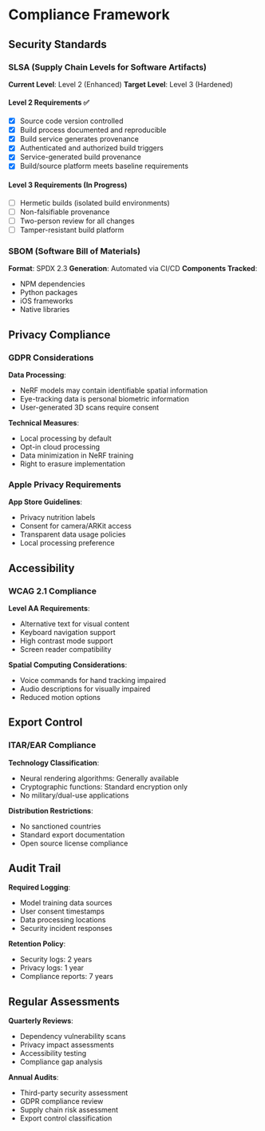 # Compliance Framework

## Security Standards

### SLSA (Supply Chain Levels for Software Artifacts)

**Current Level**: Level 2 (Enhanced)
**Target Level**: Level 3 (Hardened)

#### Level 2 Requirements ✅
- [x] Source code version controlled
- [x] Build process documented and reproducible
- [x] Build service generates provenance
- [x] Authenticated and authorized build triggers
- [x] Service-generated build provenance
- [x] Build/source platform meets baseline requirements

#### Level 3 Requirements (In Progress)
- [ ] Hermetic builds (isolated build environments)
- [ ] Non-falsifiable provenance
- [ ] Two-person review for all changes
- [ ] Tamper-resistant build platform

### SBOM (Software Bill of Materials)

**Format**: SPDX 2.3
**Generation**: Automated via CI/CD
**Components Tracked**:
- NPM dependencies
- Python packages
- iOS frameworks
- Native libraries

## Privacy Compliance

### GDPR Considerations

**Data Processing**:
- NeRF models may contain identifiable spatial information
- Eye-tracking data is personal biometric information
- User-generated 3D scans require consent

**Technical Measures**:
- Local processing by default
- Opt-in cloud processing
- Data minimization in NeRF training
- Right to erasure implementation

### Apple Privacy Requirements

**App Store Guidelines**:
- Privacy nutrition labels
- Consent for camera/ARKit access
- Transparent data usage policies
- Local processing preference

## Accessibility

### WCAG 2.1 Compliance

**Level AA Requirements**:
- Alternative text for visual content
- Keyboard navigation support
- High contrast mode support
- Screen reader compatibility

**Spatial Computing Considerations**:
- Voice commands for hand tracking impaired
- Audio descriptions for visually impaired
- Reduced motion options

## Export Control

### ITAR/EAR Compliance

**Technology Classification**:
- Neural rendering algorithms: Generally available
- Cryptographic functions: Standard encryption only
- No military/dual-use applications

**Distribution Restrictions**:
- No sanctioned countries
- Standard export documentation
- Open source license compliance

## Audit Trail

**Required Logging**:
- Model training data sources
- User consent timestamps
- Data processing locations
- Security incident responses

**Retention Policy**:
- Security logs: 2 years
- Privacy logs: 1 year
- Compliance reports: 7 years

## Regular Assessments

**Quarterly Reviews**:
- Dependency vulnerability scans
- Privacy impact assessments
- Accessibility testing
- Compliance gap analysis

**Annual Audits**:
- Third-party security assessment
- GDPR compliance review
- Supply chain risk assessment
- Export control classification